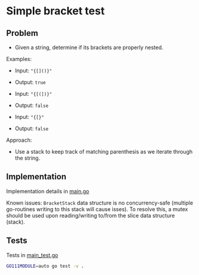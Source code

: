 # Simple bracket test

## Problem

- Given a string, determine if its brackets are properly nested.

Examples:

- Input: `"{[]()}"`
- Output: `true`

- Input: `"{[(])}"`
- Output: `false`

- Input: `"{[}"`
- Output: `false`

Approach:

- Use a stack to keep track of matching parenthesis as we iterate
through the string.

## Implementation

Implementation details in [main.go](./main.go)

Known issues:
`BracketStack` data structure is no concurrency-safe (multiple go-routines writing to this stack will cause isses).
To resolve this, a mutex should be used upon reading/writing to/from the slice data structure (stack).

## Tests

Tests in [main_test.go](./main_test.go)

```sh
GO111MODULE=auto go test -v .
```
